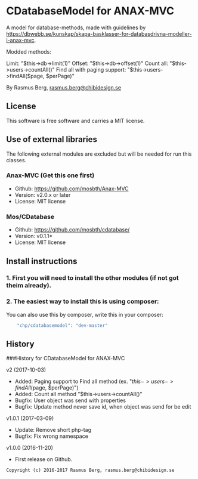 CDatabaseModel for ANAX-MVC
===========================

A model for database-methods, made with guidelines by https://dbwebb.se/kunskap/skapa-basklasser-for-databasdrivna-modeller-i-anax-mvc.

Modded methods:

Limit: "$this->db->limit(1)"
Offset: "$this->db->offset(1)"
Count all: "$this->users->countAll()"
Find all with paging support: "$this->users->findAll($page, $perPage)"

By Rasmus Berg, rasmus.berg@chibidesign.se


License
------------------

This software is free software and carries a MIT license.


Use of external libraries
-----------------------------------

The following external modules are excluded but will be needed for run this classes.

### Anax-MVC (Get this one first)
* Github: https://github.com/mosbth/Anax-MVC
* Version: v2.0.x or later
* License: MIT license

### Mos/CDatabase
* Github: https://github.com/mosbth/cdatabase/
* Version: v0.1.1*
* License: MIT license

Install instructions
--------------------

### 1. First you will need to install the other modules (if not got theim already). 

### 2. The easiest way to install this is using composer:

You can also use this by composer, write this in your composer: 

```javascript
    "chp/cdatabasemodel": "dev-master"
```


History
-----------------------------------

###History for CDatabaseModel for ANAX-MVC 

v2 (2017-10-03)
* Added: Paging support to Find all method (ex. "$this->users->findAll($page, $perPage)")
* Added: Count all method "$this->users->countAll()"
* Bugfix: User object was send with properties
* Bugfix: Update method never save id, when object was send for be edit

v1.0.1 (2017-03-09)
* Update: Remove short php-tag
* Bugfix: Fix wrong namespace

v1.0.0 (2016-11-20)

* First release on Github.



```
Copyright (c) 2016-2017 Rasmus Berg, rasmus.berg@chibidesign.se
```
